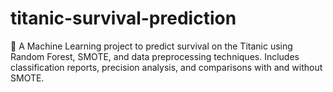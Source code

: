 # titanic-survival-prediction
🚢 A Machine Learning project to predict survival on the Titanic using Random Forest, SMOTE, and data preprocessing techniques. Includes classification reports, precision analysis, and comparisons with and without SMOTE.
